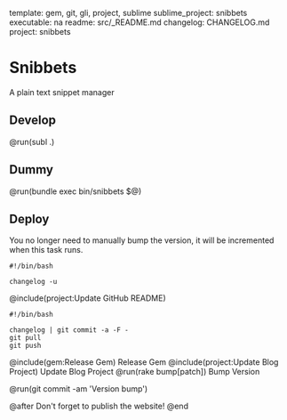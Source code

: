 template: gem, git, gli, project, sublime
sublime_project: snibbets
executable: na
readme: src/_README.md
changelog: CHANGELOG.md
project: snibbets

# Snibbets

A plain text snippet manager

## Develop

@run(subl .)

## Dummy

@run(bundle exec bin/snibbets $@)

## Deploy

You no longer need to manually bump the version, it will be incremented when this task runs.

```run Update Changelog
#!/bin/bash

changelog -u
```

@include(project:Update GitHub README)

```run Update README
#!/bin/bash

changelog | git commit -a -F -
git pull
git push
```

@include(gem:Release Gem) Release Gem
@include(project:Update Blog Project) Update Blog Project
@run(rake bump[patch]) Bump Version

@run(git commit -am 'Version bump')

@after
Don't forget to publish the website!
@end
